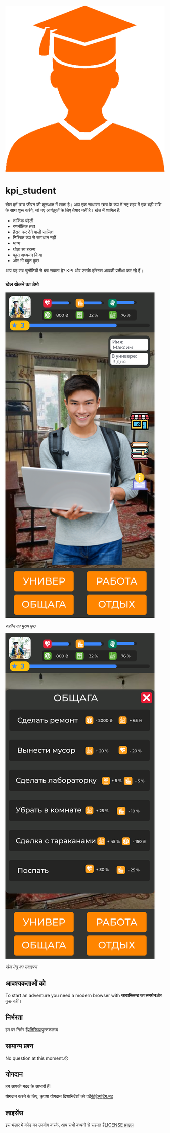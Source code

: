![Student](readme_images/student.png)

# kpi_student

खेल हमें छात्र जीवन की शुरुआत में लाता है। आप एक साधारण छात्र के रूप में नए शहर में एक बड़ी राशि के साथ शुरू करेंगे, जो नए आगंतुकों के लिए तैयार नहीं है।
खेल में शामिल हैं:

-   तार्किक पहेली
-   रणनीतिक तत्व
-   हैरान कर देने वाली साजिश
-   निश्चित रूप से समाधान नहीं
-   भाग्य
-   थोड़ा सा रहस्य
-   बहुत अध्ययन किया
-   और भी बहुत कुछ

आप यह सब चुनौतियों से बच सकता है? KPI और उसके हॉस्टल आपकी प्रतीक्षा कर रहे हैं।

### खेल खेलने का डेमो

![Image of main page](readme_images/main.svg)

_स्क्रीन का मुख्य पृष्ठ_

![Image of main page](readme_images/menu.svg)

_खेल मेनू का उदाहरण_

## आवश्यकताओं को

To start an adventure you need a modern browser with **जावास्क्रिप्ट का समर्थन**और कुछ नहीं।

## निर्भरता

हम पर निर्भर हैं[प्रतिक्रिया](https://reactjs.org/)पुस्तकालय

## सामान्य प्रश्न

No question at this moment.:disappointed:

## योगदान

हम आपकी मदद के आभारी हैं!

योगदान करने के लिए, कृपया योगदान दिशानिर्देशों को पढ़ें[कंट्रिब्यूटिंग.मद](CONTRIBUTING.md)

## लाइसेंस

इस भंडार में कोड का उपयोग करके, आप सभी कथनों से सहमत हैं[LICENSE फ़ाइल](LICENSE)
